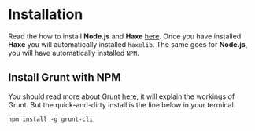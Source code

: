 # Installation

Read the how to install **Node.js** and **Haxe** [here](../haxejs/download.md).
Once you have installed **Haxe** you will automatically installed `haxelib`.
The same goes for **Node.js**, you will have automatically installed `NPM`.


## Install Grunt with NPM

You should read more about Grunt [here](http://gruntjs.com/getting-started), it will explain the workings of Grunt.
But the quick-and-dirty install is the line below in your terminal.

```
npm install -g grunt-cli
```


